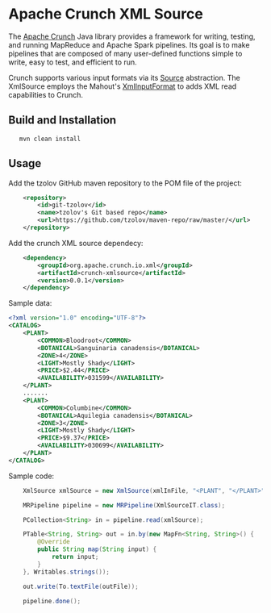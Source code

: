 Apache Crunch XML Source
===================

The [Apache Crunch](https://crunch.apache.org) Java library provides a framework for writing, testing, and running MapReduce and Apache Spark pipelines. Its goal is to make pipelines that are composed of many user-defined functions simple to write, easy to test, and efficient to run.

Crunch supports various input formats via its [Source](https://crunch.apache.org/user-guide.html#sources) abstraction. The  XmlSource employs the Mahout's [XmlInputFormat](https://github.com/apache/mahout/blob/ad84344e4055b1e6adff5779339a33fa29e1265d/examples/src/main/java/org/apache/mahout/classifier/bayes/XmlInputFormat.java) to adds XML read capabilities to Crunch. 

## Build and Installation

```
   mvn clean install
```

## Usage

Add the tzolov GitHub maven repository to the POM file of the project:

```xml
    <repository>
        <id>git-tzolov</id>
        <name>tzolov's Git based repo</name>
        <url>https://github.com/tzolov/maven-repo/raw/master/</url>
    </repository>
```

Add the crunch XML source dependecy:
```xml
	<dependency>
		<groupId>org.apache.crunch.io.xml</groupId>
		<artifactId>crunch-xmlsource</artifactId>
		<version>0.0.1</version>	
	</dependency>
```

Sample data:

```xml
<?xml version="1.0" encoding="UTF-8"?>
<CATALOG>
	<PLANT>
		<COMMON>Bloodroot</COMMON>
		<BOTANICAL>Sanguinaria canadensis</BOTANICAL>
		<ZONE>4</ZONE>
		<LIGHT>Mostly Shady</LIGHT>
		<PRICE>$2.44</PRICE>
		<AVAILABILITY>031599</AVAILABILITY>
	</PLANT>
	.......
	<PLANT>
		<COMMON>Columbine</COMMON>
		<BOTANICAL>Aquilegia canadensis</BOTANICAL>
		<ZONE>3</ZONE>
		<LIGHT>Mostly Shady</LIGHT>
		<PRICE>$9.37</PRICE>
		<AVAILABILITY>030699</AVAILABILITY>
	</PLANT>
</CATALOG>
```

Sample code:

```java
	XmlSource xmlSource = new XmlSource(xmlInFile, "<PLANT", "</PLANT>");

	MRPipeline pipeline = new MRPipeline(XmlSourceIT.class);

	PCollection<String> in = pipeline.read(xmlSource);

	PTable<String, String> out = in.by(new MapFn<String, String>() {
		@Override
		public String map(String input) {
			return input;
		}
	}, Writables.strings());

	out.write(To.textFile(outFile));

	pipeline.done();
```
  

